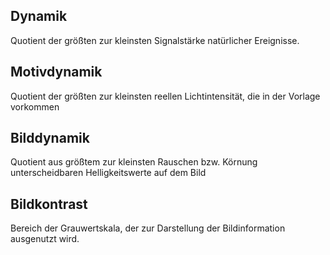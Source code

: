 ## Dynamik
Quotient der größten zur kleinsten Signalstärke natürlicher Ereignisse.
## Motivdynamik
Quotient der größten zur kleinsten reellen Lichtintensität, die in der Vorlage vorkommen
## Bilddynamik
Quotient aus größtem zur kleinsten Rauschen bzw. Körnung unterscheidbaren Helligkeitswerte auf dem Bild
## Bildkontrast
Bereich der Grauwertskala, der zur Darstellung der Bildinformation ausgenutzt wird.